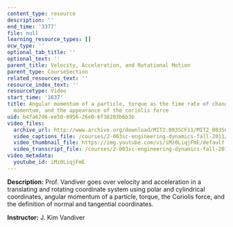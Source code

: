 ```yaml
---
content_type: resource
description: ''
end_time: '3377'
file: null
learning_resource_types: []
ocw_type: ''
optional_tab_title: ''
optional_text: ''
parent_title: Velocity, Acceleration, and Rotational Motion
parent_type: CourseSection
related_resources_text: ''
resource_index_text: ''
resourcetype: Video
start_time: '1637'
title: Angular momentum of a particle, torque as the time rate of change of angular
  momentum, and the appearance of the coriolis force
uid: b4fa67d6-ee50-0956-26e0-6f38203b6b3b
video_files:
  archive_url: http://www.archive.org/download/MIT2.003SCF11/MIT2_003SCF11_lec04_300k.mp4
  video_captions_file: /courses/2-003sc-engineering-dynamics-fall-2011/6e683b8a5f2a50df8f97929976dd4b08_iMz0LiqjFmE.vtt
  video_thumbnail_file: https://img.youtube.com/vi/iMz0LiqjFmE/default.jpg
  video_transcript_file: /courses/2-003sc-engineering-dynamics-fall-2011/cdda7762c052035611cb22d078473494_iMz0LiqjFmE.pdf
video_metadata:
  youtube_id: iMz0LiqjFmE
---
```


**Description:** Prof. Vandiver goes over velocity and acceleration in a translating and rotating coordinate system using polar and cylindrical coordinates, angular momentum of a particle, torque, the Coriolis force, and the definition of normal and tangential coordinates.

**Instructor:** J. Kim Vandiver



